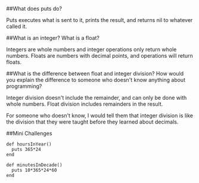 ##What does puts do?

Puts executes what is sent to it, prints the result, and returns nil to whatever called it.

##What is an integer? What is a float?

Integers are whole numbers and integer operations only return whole numbers. Floats are numbers with decimal points, and operations will return floats.

##What is the difference between float and integer division? How would you explain the difference to someone who doesn't know anything about programming?

Integer division doesn't include the remainder, and can only be done with whole numbers. Float
division includes remainders in the result.

For someone who doesn't know, I would tell them that integer division is like the division that they were taught before they learned about decimals.

##Mini Challenges
```
def hoursInYear()
  puts 365*24
end

def minutesInDecade()
  puts 10*365*24*60
end
```

